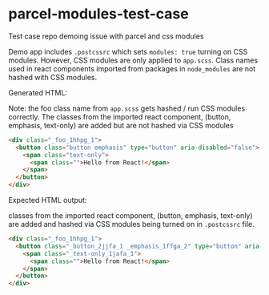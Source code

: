 # parcel-modules-test-case
Test case repo demoing issue with parcel and css modules

Demo app includes `.postcssrc` which sets `modules: true` turning on CSS modules.
However, CSS modules are only applied to `app.scss`. Class names used in react components imported from packages in `node_modules` are not hashed with CSS modules.

Generated HTML:

Note: the foo class name from `app.scss` gets hashed / run CSS modules correctly.
The classes from the imported react component, (button, emphasis, text-only) are added but are not hashed via CSS modules

```html
<div class="_foo_1hhpg_1">
  <button class="button emphasis" type="button" aria-disabled="false">
    <span class="text-only">
      <span class="">Hello from React!</span>
    </span>
  </button>
</div>
```

Expected HTML output:

classes from the imported react component, (button, emphasis, text-only) are added and hashed via CSS modules being turned on in `.postcssrc` file.

```html
<div class="_foo_1hhpg_1">
  <button class="_button_2jjfa_1 _emphasis_1ffga_2" type="button" aria-disabled="false">
    <span class="_text-only_1jafa_1">
      <span class="">Hello from React!</span>
    </span>
  </button>
</div>
```
